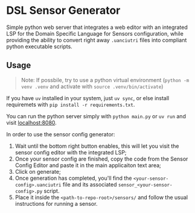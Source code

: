 # DSL Sensor Generator

Simple python web server that integrates a web editor with an integrated LSP for the Domain Specific Language for Sensors configuration,
while providing the ability to convert right away `.uanciutri` files into compliant python executable scripts.

## Usage

> Note: If possbile, try to use a python virtual environment (`python -m venv .venv` and activate with `source .venv/bin/activate`)

If you have `uv` installed in your system, just `uv sync`, or else install requiremets with `pip install -r requirements.txt`.

You can run the python server simply with `python main.py` or `uv run` and visit [localhost:8080](http://localhost:8080).

In order to use the sensor config generator:

1. Wait until the bottom right button enables, this will let you visit the sensor config editor with the integrated LSP;
2. Once your sensor config are finished, copy the code from the Sensor Config Editor and paste it in the main applicaiton text area;
3. Click on generate;
4. Once generation has completed, you'll find the `<your-sensor-config>.uanciutri` file and its associated `sensor_<your-sensor-config>.py` script.
5. Place it inside the `<path-to-repo-root>/sensors/` and follow the usual instructions for running a sensor.

